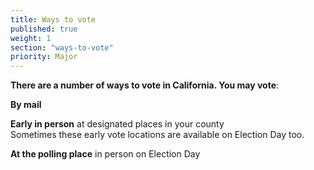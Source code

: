```yaml
---
title: Ways to vote
published: true
weight: 1
section: "ways-to-vote"
priority: Major
---
```



**There are a number of ways to vote in California. You may vote**:  

**By mail**   

**Early in person** at designated places in your county  
Sometimes these early vote locations are available on Election Day too.  

**At the polling place** in person on Election Day
